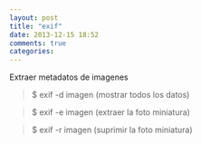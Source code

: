 ```yaml
---
layout: post
title: "exif"
date: 2013-12-15 18:52
comments: true
categories: 
---
```

Extraer metadatos de imagenes

>$ exif -d imagen  (mostrar todos los datos)

>$ exif -e imagen  (extraer la foto miniatura)

>$ exif -r imagen   (suprimir la foto miniatura)  

